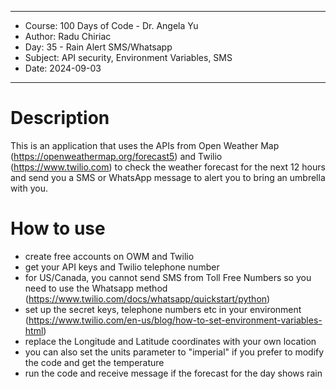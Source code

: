 
************************************************************
*    Course: 100 Days of Code - Dr. Angela Yu              
*    Author: Radu Chiriac                                  
*    Day: 35 - Rain Alert SMS/Whatsapp                     
*    Subject: API security, Environment Variables, SMS     
*    Date: 2024-09-03                                      
************************************************************


# Description
This is an application that uses the APIs from Open Weather Map (https://openweathermap.org/forecast5) and Twilio (https://www.twilio.com)
to check the weather forecast for the next 12 hours and send you a SMS or WhatsApp message to alert you to bring an umbrella with you.

# How to use
- create free accounts on OWM and Twilio
- get your API keys and Twilio telephone number
- for US/Canada, you cannot send SMS from Toll Free Numbers so you need to use the Whatsapp method (https://www.twilio.com/docs/whatsapp/quickstart/python)
- set up the secret keys, telephone numbers etc in your environment (https://www.twilio.com/en-us/blog/how-to-set-environment-variables-html)
- replace the Longitude and Latitude coordinates with your own location
- you can also set the units parameter to "imperial" if you prefer to modify the code and get the temperature
- run the code and receive message if the forecast for the day shows rain
